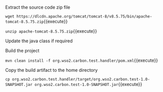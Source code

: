 Extract the source code zip file

`wget https://dlcdn.apache.org/tomcat/tomcat-8/v8.5.75/bin/apache-tomcat-8.5.75.zip`{{execute}}

`unzip apache-tomcat-8.5.75.zip`{{execute}}

Update the java class if required

Build the project

`mvn clean install -f org.wso2.carbon.test.handler/pom.xml`{{execute}}

Copy the build artifact to the home directory

`cp org.wso2.carbon.test.handler/target/org.wso2.carbon.test-1.0-SNAPSHOT.jar org.wso2.carbon.test-1.0-SNAPSHOT.jar`{{execute}}
